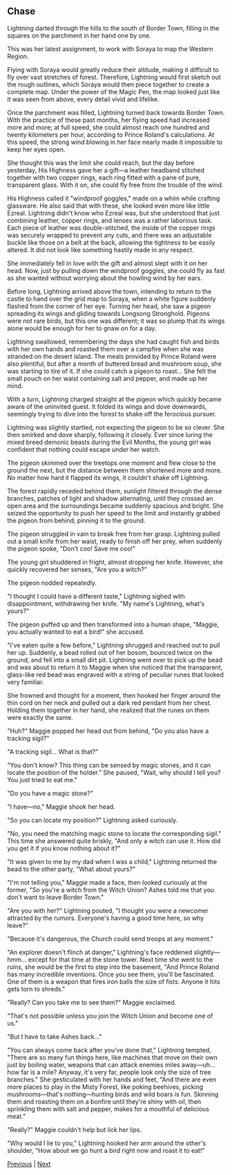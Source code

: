## Chase
Lightning darted through the hills to the south of Border Town, filling in the squares on the parchment in her hand one by one.

This was her latest assignment, to work with Soraya to map the Western Region.

Flying with Soraya would greatly reduce their altitude, making it difficult to fly over vast stretches of forest. Therefore, Lightning would first sketch out the rough outlines, which Soraya would then piece together to create a complete map. Under the power of the Magic Pen, the map looked just like it was seen from above, every detail vivid and lifelike.

Once the parchment was filled, Lightning turned back towards Border Town. With the practice of these past months, her flying speed had increased more and more; at full speed, she could almost reach one hundred and twenty kilometers per hour, according to Prince Roland's calculations. At this speed, the strong wind blowing in her face nearly made it impossible to keep her eyes open.

She thought this was the limit she could reach, but the day before yesterday, His Highness gave her a gift—a leather headband stitched together with two copper rings, each ring fitted with a pane of pure, transparent glass. With it on, she could fly free from the trouble of the wind.

His Highness called it "windproof goggles," made on a whim while crafting glassware. He also said that with these, she looked even more like little Ezreal. Lightning didn't know who Ezreal was, but she understood that just combining leather, copper rings, and lenses was a rather laborious task. Each piece of leather was double-stitched, the inside of the copper rings was securely wrapped to prevent any cuts, and there was an adjustable buckle like those on a belt at the back, allowing the tightness to be easily altered. It did not look like something hastily made in any respect.

She immediately fell in love with the gift and almost slept with it on her head. Now, just by pulling down the windproof goggles, she could fly as fast as she wanted without worrying about the howling wind by her ears.

Before long, Lightning arrived above the town, intending to return to the castle to hand over the grid map to Soraya, when a white figure suddenly flashed from the corner of her eye. Turning her head, she saw a pigeon spreading its wings and gliding towards Longsong Stronghold. Pigeons were not rare birds, but this one was different; it was so plump that its wings alone would be enough for her to gnaw on for a day.

Lightning swallowed, remembering the days she had caught fish and birds with her own hands and roasted them over a campfire when she was stranded on the desert island. The meals provided by Prince Roland were also plentiful, but after a month of buttered bread and mushroom soup, she was starting to tire of it. If she could catch a pigeon to roast... She felt the small pouch on her waist containing salt and pepper, and made up her mind.



With a turn, Lightning charged straight at the pigeon which quickly became aware of the uninvited guest. It folded its wings and dove downwards, seemingly trying to dive into the forest to shake off the ferocious pursuer.



Lightning was slightly startled, not expecting the pigeon to be so clever. She then smirked and dove sharply, following it closely. Ever since luring the mixed breed demonic beasts during the Evil Months, the young girl was confident that nothing could escape under her watch.



The pigeon skimmed over the treetops one moment and flew close to the ground the next, but the distance between them shortened more and more. No matter how hard it flapped its wings, it couldn't shake off Lightning.



The forest rapidly receded behind them, sunlight filtered through the dense branches, patches of light and shadow alternating, until they crossed an open area and the surroundings became suddenly spacious and bright. She seized the opportunity to push her speed to the limit and instantly grabbed the pigeon from behind, pinning it to the ground.



The pigeon struggled in vain to break free from her grasp. Lightning pulled out a small knife from her waist, ready to finish off her prey, when suddenly the pigeon spoke, "Don't coo! Save me coo!"



The young girl shuddered in fright, almost dropping her knife. However, she quickly recovered her senses, "Are you a witch?"



The pigeon nodded repeatedly.



"I thought I could have a different taste," Lightning sighed with disappointment, withdrawing her knife. "My name's Lightning, what's yours?"



The pigeon puffed up and then transformed into a human shape, "Maggie, you actually wanted to eat a bird!" she accused.



"I've eaten quite a few before," Lightning shrugged and reached out to pull her up. Suddenly, a bead rolled out of her bosom, bounced twice on the ground, and fell into a small dirt pit. Lightning went over to pick up the bead and was about to return it to Maggie when she noticed that the transparent, glass-like red bead was engraved with a string of peculiar runes that looked very familiar.



She frowned and thought for a moment, then hooked her finger around the thin cord on her neck and pulled out a dark red pendant from her chest. Holding them together in her hand, she realized that the runes on them were exactly the same.



"Huh?" Maggie popped her head out from behind, "Do you also have a tracking sigil?"



"A tracking sigil... What is that?"



"You don't know? This thing can be sensed by magic stones, and it can locate the position of the holder." She paused, "Wait, why should I tell you? You just tried to eat me."



"Do you have a magic stone?"



"I have—no," Maggie shook her head.



"So you can locate my position?" Lightning asked curiously.



"No, you need the matching magic stone to locate the corresponding sigil." This time she answered quite briskly, "And only a witch can use it. How did you get it if you know nothing about it?"



"It was given to me by my dad when I was a child," Lightning returned the bead to the other party, "What about yours?"



"I'm not telling you," Maggie made a face, then looked curiously at the former, "So you're a witch from the Witch Union? Ashes told me that you don't want to leave Border Town."



"Are you with her?" Lightning pouted, "I thought you were a newcomer attracted by the rumors. Everyone's having a good time here, so why leave?"



"Because it's dangerous, the Church could send troops at any moment."



"An explorer doesn't flinch at danger," Lightning's face reddened slightly—hmm... except for that time at the stone tower. Next time she went to the ruins, she would be the first to step into the basement, "And Prince Roland has many incredible inventions. Once you see them, you'll be fascinated. One of them is a weapon that fires iron balls the size of fists. Anyone it hits gets torn to shreds."



"Really? Can you take me to see them?" Maggie exclaimed.



"That's not possible unless you join the Witch Union and become one of us."



"But I have to take Ashes back..."



"You can always come back after you've done that," Lightning tempted, "There are so many fun things here, like machines that move on their own just by boiling water, weapons that can attack enemies miles away—uh... how far is a mile? Anyway, it's very far, people look only the size of tree branches." She gesticulated with her hands and feet, "And there are even more places to play in the Misty Forest, like poking beehives, picking mushrooms—that's nothing—hunting birds and wild boars is fun. Skinning them and roasting them on a bonfire until they're shiny with oil, then sprinkling them with salt and pepper, makes for a mouthful of delicious meat."



"Really?" Maggie couldn't help but lick her lips.

"Why would I lie to you," Lightning hooked her arm around the other's shoulder, "How about we go hunt a bird right now and roast it to eat!"





[Previous](CH0164.md) | [Next](CH0166.md)
